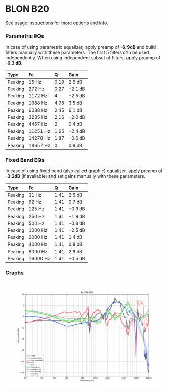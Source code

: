 # BLON B20
See [usage instructions](https://github.com/jaakkopasanen/AutoEq#usage) for more options and info.

### Parametric EQs
In case of using parametric equalizer, apply preamp of **-6.9dB** and build filters manually
with these parameters. The first 5 filters can be used independently.
When using independent subset of filters, apply preamp of **-6.3 dB**.

| Type    | Fc       |    Q | Gain    |
|:--------|:---------|:-----|:--------|
| Peaking | 15 Hz    | 0.19 | 2.6 dB  |
| Peaking | 272 Hz   | 0.27 | -2.1 dB |
| Peaking | 1172 Hz  | 4    | -2.5 dB |
| Peaking | 1988 Hz  | 4.78 | 3.5 dB  |
| Peaking | 6088 Hz  | 2.45 | 6.1 dB  |
| Peaking | 3285 Hz  | 2.16 | -2.0 dB |
| Peaking | 4457 Hz  | 2    | 0.4 dB  |
| Peaking | 11251 Hz | 1.65 | -2.4 dB |
| Peaking | 14278 Hz | 1.87 | -0.6 dB |
| Peaking | 18657 Hz | 0    | 0.9 dB  |

### Fixed Band EQs
In case of using fixed band (also called graphic) equalizer, apply preamp of **-3.2dB**
(if available) and set gains manually with these parameters.

| Type    | Fc       |    Q | Gain    |
|:--------|:---------|:-----|:--------|
| Peaking | 31 Hz    | 1.41 | 2.5 dB  |
| Peaking | 62 Hz    | 1.41 | 0.7 dB  |
| Peaking | 125 Hz   | 1.41 | -0.9 dB |
| Peaking | 250 Hz   | 1.41 | -1.9 dB |
| Peaking | 500 Hz   | 1.41 | -0.8 dB |
| Peaking | 1000 Hz  | 1.41 | -2.5 dB |
| Peaking | 2000 Hz  | 1.41 | 1.4 dB  |
| Peaking | 4000 Hz  | 1.41 | 0.8 dB  |
| Peaking | 8000 Hz  | 1.41 | 2.9 dB  |
| Peaking | 16000 Hz | 1.41 | -0.5 dB |

### Graphs
![](./BLON%20B20.png)